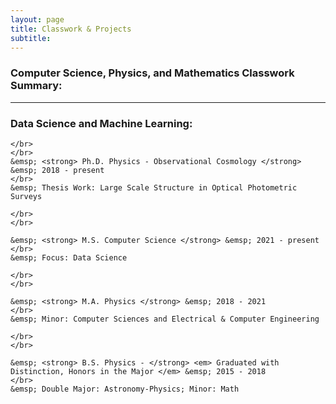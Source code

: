 ```yaml
---
layout: page
title: Classwork & Projects
subtitle:  
---
```


<h3> Computer Science, Physics, and Mathematics Classwork Summary: </h3>
<hr />
<div>
  
  <h3> Data Science and Machine Learning: </h3>
  
    </br>
    </br>
    &emsp; <strong> Ph.D. Physics - Observational Cosmology </strong> &emsp; 2018 - present
    </br>
    &emsp; Thesis Work: Large Scale Structure in Optical Photometric Surveys
    
    </br>
    </br>

    &emsp; <strong> M.S. Computer Science </strong> &emsp; 2021 - present
    </br>
    &emsp; Focus: Data Science
    
    </br>
    </br>

    &emsp; <strong> M.A. Physics </strong> &emsp; 2018 - 2021
    </br>
    &emsp; Minor: Computer Sciences and Electrical & Computer Engineering
    
    </br>
    </br>

    &emsp; <strong> B.S. Physics - </strong> <em> Graduated with Distinction, Honors in the Major </em> &emsp; 2015 - 2018
    </br>
    &emsp; Double Major: Astronomy-Physics; Minor: Math
</div>
